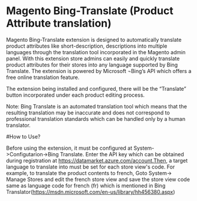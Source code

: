 # Magento Bing-Translate (Product Attribute translation)
Magento Bing-Translate extension is designed to automatically translate product attributes like short-description, descriptions into multiple languages through the translation tool incorporated in the Magento admin panel. With this extension store admins can easily and quickly translate product attributes for their stores into any language supported by Bing Translate. The extension is powered by Microsoft ¬Bing’s API which offers a free online translation feature.

The extension being installed and configured, there will be the “Translate” button incorporated under each product editing process.

Note: Bing Translate is an automated translation tool which means that the resulting translation may be inaccurate and does not correspond to professional translation standards which can be handled only by a human translator.


#How to Use?

Before using the extension, it must be configured at System->Configutarion->Bing Translate. Enter the API key which can be obtained during registration at https://datamarket.azure.com/account.Then, a target language to translate into must be set for each store view's code. For example, to translate the product contents to french, Goto System-> Manage Stores and edit the french store view and save the store view code same as language code for french (fr) which is mentioned in Bing Translator(https://msdn.microsoft.com/en-us/library/hh456380.aspx)